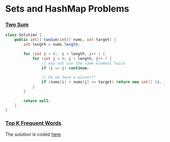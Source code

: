 # Sets and HashMap Problems

### [Two Sum](https://leetcode.com/problems/two-sum/)

```java
class Solution {
    public int[] twoSum(int[] nums, int target) {
        int length = nums.length;
        
        for (int i = 0;  i < length; i++ ) {
            for (int j = 0; j < length; j++ ) {
                // may not use the same element twice
                if (i == j) continue;
                
                // Do we have a winner?!
                if (nums[i] + nums[j] == target) return new int[] {i, j};
            }
        }
        
        return null;
    }
}
```

### [Top K Frequent Words](https://leetcode.com/problems/top-k-frequent-words/)

The solution is coded [here](Top%20K%20Frequent%20Words/src)
